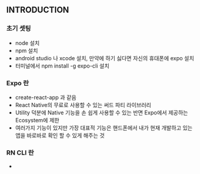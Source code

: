 INTRODUCTION
-----

### 초기 셋팅
* node 설치
* npm 설치
* android studio 나 xcode 설치, 만약에 하기 싫다면 자신의 휴대폰에 expo 설치
* 터미널에서 npm install -g expo-cli 설치

### Expo 란
* create-react-app 과 같음
* React Native의 무료로 사용할 수 있는 써드 파티 라이브러리
* Utility 덕분에 Native 기능을 손 쉽게 사용할 수 있는 반면 Expo에서 제공하는 Ecosystem에 제한
* 여러가지 기능이 있지만 가장 대표적 기능은 핸드폰에서 내가 현재 개발하고 있는 앱을 바로바로 확인 할 수 있게 해주는 것

### RN CLI 란
* 
